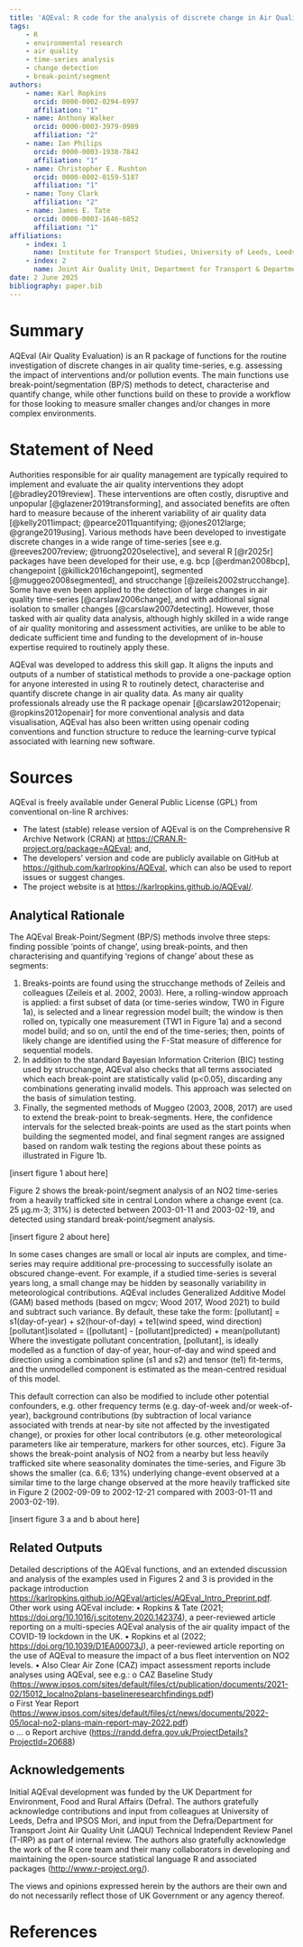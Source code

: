 ```yaml
---
title: 'AQEval: R code for the analysis of discrete change in Air Quality time-series'
tags: 
    - R
    - environmental research
    - air quality
    - time-series analysis 
    - change detection 
    - break-point/segment
authors:
    - name: Karl Ropkins
      orcid: 0000-0002-0294-6997
      affiliation: "1"
    - name: Anthony Walker
      orcid: 0000-0003-3979-0989
      affiliation: "2"
    - name: Ian Philips
      orcid: 0000-0003-1938-7842
      affiliation: "1"
    - name: Christopher E. Rushton
      orcid: 0000-0002-0159-5187
      affiliation: "1"
    - name: Tony Clark
      affiliation: "2"
    - name: James E. Tate
      orcid: 0000-0003-1646-6852
      affiliation: "1"
affiliations:
    - index: 1
      name: Institute for Transport Studies, University of Leeds, Leeds, LS2 9JT, UK
    - index: 2
      name: Joint Air Quality Unit, Department for Transport & Department for Environment, Food and Rural Affairs, Marsham Street London, SW1P 4DF, UK
date: 2 June 2025
bibliography: paper.bib
---
```


# Summary

AQEval (Air Quality Evaluation) is an R package of functions for the routine investigation 
of discrete changes in air quality time-series, e.g. assessing the impact of interventions 
and/or pollution events. The main functions use break-point/segmentation (BP/S) methods to 
detect, characterise and quantify change, while other functions build on these to provide 
a workflow for those looking to measure smaller changes and/or changes in more complex 
environments. 

# Statement of Need

Authorities responsible for air quality management are typically required to implement and 
evaluate the air quality interventions they adopt [@bradley2019review]. These interventions 
are often costly, disruptive and unpopular [@glazener2019transforming], and associated 
benefits are often hard to measure because of the inherent variability of air quality data 
[@kelly2011impact; @pearce2011quantifying; @jones2012large; @grange2019using]. Various 
methods have been developed to investigate discrete changes in a wide range of time-series 
[see e.g. @reeves2007review; @truong2020selective], and several R [@r2025r] packages have 
been developed for their use, e.g. bcp [@erdman2008bcp], changepoint [@killick2016changepoint], 
segmented [@muggeo2008segmented], and strucchange [@zeileis2002strucchange]. Some have even 
been applied to the detection of large changes in air quality time-series [@carslaw2006change], 
and with additional signal isolation to smaller changes [@carslaw2007detecting]. However, 
those tasked with air quality data analysis, although highly skilled in a wide range of air 
quality monitoring and assessment activities, are unlike to be able to dedicate sufficient 
time and funding to the development of in-house expertise required to routinely apply these. 

AQEval was developed to address this skill gap. It aligns the inputs and outputs of a number 
of statistical methods to provide a one-package option for anyone interested in using R to 
routinely detect, characterise and quantify discrete change in air quality data. As many 
air quality professionals already use the R package openair [@carslaw2012openair; @ropkins2012openair] 
for more conventional analysis and data visualisation, AQEval has also been written using 
openair coding conventions and function structure to reduce the learning-curve typical 
associated with learning new software. 

# Sources

AQEval is freely available under General Public License (GPL) from conventional on-line R archives: 

-	The latest (stable) release version of AQEval is on the Comprehensive R Archive Network (CRAN) at 
https://CRAN.R-project.org/package=AQEval; and, 
-	The developers’ version and code are publicly available on GitHub at https://github.com/karlropkins/AQEval, 
which can also be used to report issues or suggest changes. 
-	The project website is at https://karlropkins.github.io/AQEval/.


## Analytical Rationale

The AQEval Break-Point/Segment (BP/S) methods involve three steps: finding possible ‘points of change’, using break-points, and then characterising and quantifying ‘regions of change’ about these as segments: 
1.	Breaks-points are found using the strucchange methods of Zeileis and colleagues (Zeileis et al. 2002, 2003). Here, a rolling-window approach is applied: a first subset of data (or time-series window, TW0 in Figure 1a), is selected and a linear regression model built; the window is then rolled on, typically one measurement (TW1 in Figure 1a) and a second model build; and so on, until the end of the time-series; then, points of likely change are identified using the F-Stat measure of difference for sequential models. 
2.	In addition to the standard Bayesian Information Criterion (BIC) testing used by strucchange, AQEval also checks that all terms associated which each break-point are statistically valid (p<0.05), discarding any combinations generating invalid models. This approach was selected on the basis of simulation testing.
3.	Finally, the segmented methods of Muggeo (2003, 2008, 2017) are used to extend the break-point to break-segments. Here, the confidence intervals for the selected break-points are used as the start points when building the segmented model, and final segment ranges are assigned based on random walk testing the regions about these points as illustrated in Figure 1b.    

[insert figure 1 about here]

Figure 2 shows the break-point/segment analysis of an NO2 time-series from a heavily trafficked site in central London where a change event (ca. 25 µg.m-3; 31%) is detected between 2003-01-11 and 2003-02-19, and detected using standard break-point/segment analysis. 

[insert figure 2 about here]

In some cases changes are small or local air inputs are complex, and time-series may require additional pre-processing to successfully isolate an obscured change-event. For example, if a studied time-series is several years long, a small change may be hidden by seasonally variability in meteorological contributions. AQEval includes Generalized Additive Model (GAM) based methods (based on mgcv; Wood 2017, Wood 2021) to build and subtract such variance. By default, these take the form: 
[pollutant] = s1(day-of-year) + s2(hour-of-day) + te1(wind speed, wind direction)
[pollutant]isolated = ([pollutant] - [pollutant]predicted) + mean(pollutant)
Where the investigate pollutant concentration, [pollutant], is ideally modelled as a function of day-of year, hour-of-day and wind speed and direction using a combination spline (s1 and s2) and tensor (te1) fit-terms, and the unmodelled component is estimated as the mean-centred residual of this model.
  
This default correction can also be modified to include other potential confounders, e.g. other frequency terms (e.g. day-of-week and/or week-of-year), background contributions (by subtraction of local variance associated with trends at near-by site not affected by the investigated change), or proxies for other local contributors (e.g. other meteorological parameters like air temperature, markers for other sources, etc). Figure 3a shows the break-point analysis of NO2 from a nearby but less heavily trafficked site where seasonality dominates the time-series, and Figure 3b shows the smaller (ca. 6.6; 13%) underlying change-event observed at a similar time to the large change observed at the more heavily trafficked site in Figure 2 (2002-09-09 to 2002-12-21 compared with 2003-01-11 and 2003-02-19).  

[insert figure 3 a and b about here]

## Related Outputs 

Detailed descriptions of the AQEval functions, and an extended discussion and analysis of the examples used in Figures 2 and 3 is provided in the package introduction https://karlropkins.github.io/AQEval/articles/AQEval_Intro_Preprint.pdf.  
Other work using AQEval include:
•	Ropkins & Tate (2021; https://doi.org/10.1016/j.scitotenv.2020.142374), a peer-reviewed article reporting on a multi-species AQEval analysis of the air quality impact of the COVID-19 lockdown in the UK. 
•	Ropkins et al (2022; https://doi.org/10.1039/D1EA00073J), a peer-reviewed article reporting on the use of AQEval to measure the impact of a bus fleet intervention on NO2 levels. 
•	Also Clear Air Zone (CAZ) impact assessment reports include analyses using AQEval, see e.g.: 
o	CAZ Baseline Study (https://www.ipsos.com/sites/default/files/ct/publication/documents/2021-02/15012_localno2plans-baselineresearchfindings.pdf)   
o	First Year Report (https://www.ipsos.com/sites/default/files/ct/news/documents/2022-05/local-no2-plans-main-report-may-2022.pdf)  
o	…
o	Report archive (https://randd.defra.gov.uk/ProjectDetails?ProjectId=20688)  

## Acknowledgements 

Initial AQEval development was funded by the UK Department for Environment, Food and Rural Affairs (Defra).  The authors gratefully acknowledge contributions and input from colleagues at University of Leeds, Defra and IPSOS Mori, and input from the Defra/Department for Transport Joint Air Quality Unit (JAQU) Technical Independent Review Panel (T-IRP) as part of internal review. The authors also gratefully acknowledge the work of the R core team and their many collaborators in developing and maintaining the open-source statistical language R and associated packages (http://www.r-project.org/).  

The views and opinions expressed herein by the authors are their own and do not necessarily reflect those of UK Government or any agency thereof.

# References
